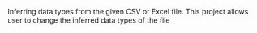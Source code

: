 Inferring data types from the given CSV or Excel file. This project allows user to change the inferred data types of the file
